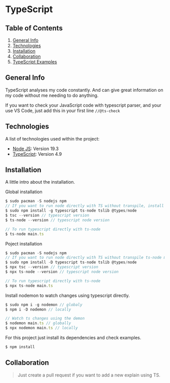 # TypeScript

## Table of Contents

1. [General Info](#general-info)
2. [Technologies](#technologies)
3. [Installation](#installation)
4. [Collaboration](#collaboration)
5. [TypeScript Examples](TYPESCRIPT.md)
<!-- 5. [FAQs](#faqs) -->

## General Info

TypeScript analyses my code constantly. And can give great information on my code without me needing to do anything.

If you want to check your JavaScript code with typescript parser, and your use VS Code, just add this in your first line
`//@ts-check`

<!-- ### Screenshot -->

## Technologies

A list of technologies used within the project:

- [Node JS](https://nodejs.org/en/download/package-manager/#arch-linux): Version 19.3
- [TypeScript](https://www.typescriptlang.org/): Version 4.9

## Installation

A little intro about the installation.

Global installation

```javascript
$ sudo pacman -S nodejs npm
// If you want to run node directly with TS without transpile, install ts-node and tslib
$ sudo npm install -g typescript ts-node tslib @types/node
$ tsc --version // typescript version
$ ts-node --version // typescript node version

// To run typescript directly with ts-node
$ ts-node main.ts
```

Poject installation

```javascript
$ sudo pacman -S nodejs npm
// If you want to run node directly with TS without transpile ts-node main.ts, install ts-node and tslib
$ sudo npm install -D typescript ts-node tslib @types/node
$ npx tsc --version // typescript version
$ npx ts-node --version // typescript node version

// To run typescript directly with ts-node
$ npx ts-node main.ts
```

Install nodemon to watch changes using typescript directly.

```javascript
$ sudo npm i -g nodemon // globaly
$ npm i -D nodemon // locally

// Watch ts changes using the demon
$ nodemon main.ts // globally
$ npx nodemon main.ts // locally
```

For this project just install its dependencies and check examples.

```javascript
$ npm install
```

<!-- Side information: To use the application in a special environment use `lorem ipsum` to start -->

## Collaboration

> Just create a pull request if you want to add a new explain using TS.

<!-- ## FAQs

---

A list of frequently asked questions

1. **This is a question in bold**
   Answer of the first question with _italic words_.
2. **Second question in bold**
   To answer this question we use an unordered list:

- First point
- Second Point
- Third point

3. **Third question in bold**
   Answer of the third question with _italic words_.
4. **Fourth question in bold**
   | Headline 1 in the tablehead | Headline 2 in the tablehead | Headline 3 in the tablehead |
   |:--------------|:-------------:|--------------:|
   | text-align left | text-align center | text-align right | -->
